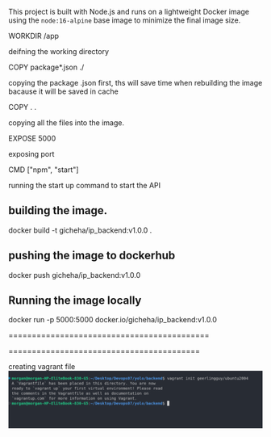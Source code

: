 This project is built with Node.js and runs on a lightweight Docker image using the `node:16-alpine` base image to minimize the final image size.


WORKDIR /app

deifning the working directory

COPY package*.json ./

copying the package .json first, ths will save time when rebuilding the image bacause it will be saved in cache



COPY . .

copying all the files into the image.

EXPOSE 5000

exposing port

CMD ["npm", "start"]

running the start up command to start the API

 building the image.
-------------------
docker build -t gicheha/ip_backend:v1.0.0 .


 pushing the image to dockerhub
 ------------------
docker push gicheha/ip_backend:v1.0.0


Running the image locally
----------------------------------

docker run -p 5000:5000 docker.io/gicheha/ip_backend:v1.0.0






===========================================

=========================================




creating vagrant file
![alt text](<Screenshot from 2024-11-03 11-32-21.png>)
